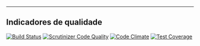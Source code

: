 ---

## Indicadores de qualidade

[![Build Status](https://secure.travis-ci.org/gpupo/shipping-services.png?branch=master)](http://travis-ci.org/gpupo/shipping-services)
[![Scrutinizer Code Quality](https://scrutinizer-ci.com/g/gpupo/shipping-services/badges/quality-score.png?b=master)](https://scrutinizer-ci.com/g/gpupo/shipping-services/?branch=master)
[![Code Climate](https://codeclimate.com/github/gpupo/shipping-services/badges/gpa.svg)](https://codeclimate.com/github/gpupo/shipping-services)
[![Test Coverage](https://codeclimate.com/github/gpupo/shipping-services/badges/coverage.svg)](https://codeclimate.com/github/gpupo/shipping-services/coverage)
